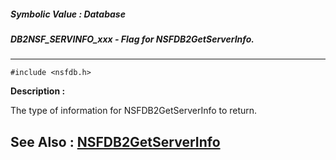 ##### Symbolic Value : Database
##### DB2NSF_SERVINFO_xxx - Flag for NSFDB2GetServerInfo.
---
```
#include <nsfdb.h>
```
**Description :**

The type of information for NSFDB2GetServerInfo to return.

**See Also :**
[NSFDB2GetServerInfo](/reference/Func/NSFDB2GetServerInfo)
---
